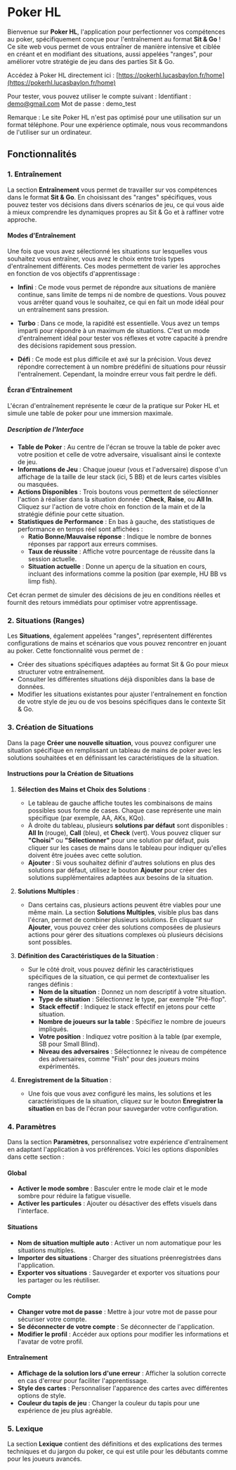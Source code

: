 # Poker HL

Bienvenue sur **Poker HL**, l'application pour perfectionner vos compétences au poker, spécifiquement conçue pour l'entraînement au format **Sit & Go** ! Ce site web vous permet de vous entraîner de manière intensive et ciblée en créant et en modifiant des situations, aussi appelées "ranges", pour améliorer votre stratégie de jeu dans des parties Sit & Go.

Accédez à Poker HL directement ici : [https://pokerhl.lucasbaylon.fr/home](https://pokerhl.lucasbaylon.fr/home)

Pour tester, vous pouvez utiliser le compte suivant : 
Identifiant : demo@gmail.com
Mot de passe : demo_test

Remarque : Le site Poker HL n'est pas optimisé pour une utilisation sur un format téléphone. Pour une expérience optimale, nous vous recommandons de l'utiliser sur un ordinateur.

## Fonctionnalités

### 1. Entraînement

La section **Entraînement** vous permet de travailler sur vos compétences dans le format **Sit & Go**. En choisissant des "ranges" spécifiques, vous pouvez tester vos décisions dans divers scénarios de jeu, ce qui vous aide à mieux comprendre les dynamiques propres au Sit & Go et à raffiner votre approche.

#### Modes d'Entraînement

Une fois que vous avez sélectionné les situations sur lesquelles vous souhaitez vous entraîner, vous avez le choix entre trois types d'entraînement différents. Ces modes permettent de varier les approches en fonction de vos objectifs d'apprentissage :

- **Infini** : Ce mode vous permet de répondre aux situations de manière continue, sans limite de temps ni de nombre de questions. Vous pouvez vous arrêter quand vous le souhaitez, ce qui en fait un mode idéal pour un entraînement sans pression.

- **Turbo** : Dans ce mode, la rapidité est essentielle. Vous avez un temps imparti pour répondre à un maximum de situations. C'est un mode d'entraînement idéal pour tester vos réflexes et votre capacité à prendre des décisions rapidement sous pression.

- **Défi** : Ce mode est plus difficile et axé sur la précision. Vous devez répondre correctement à un nombre prédéfini de situations pour réussir l'entraînement. Cependant, la moindre erreur vous fait perdre le défi.

#### Écran d'Entraînement

L'écran d'entraînement représente le cœur de la pratique sur Poker HL et simule une table de poker pour une immersion maximale.

##### Description de l'Interface

- **Table de Poker** : Au centre de l'écran se trouve la table de poker avec votre position et celle de votre adversaire, visualisant ainsi le contexte de jeu.
- **Informations de Jeu** : Chaque joueur (vous et l'adversaire) dispose d'un affichage de la taille de leur stack (ici, 5 BB) et de leurs cartes visibles ou masquées.
- **Actions Disponibles** : Trois boutons vous permettent de sélectionner l'action à réaliser dans la situation donnée : **Check**, **Raise**, ou **All In**. Cliquez sur l'action de votre choix en fonction de la main et de la stratégie définie pour cette situation.
- **Statistiques de Performance** : En bas à gauche, des statistiques de performance en temps réel sont affichées :
  - **Ratio Bonne/Mauvaise réponse** : Indique le nombre de bonnes réponses par rapport aux erreurs commises.
  - **Taux de réussite** : Affiche votre pourcentage de réussite dans la session actuelle.
  - **Situation actuelle** : Donne un aperçu de la situation en cours, incluant des informations comme la position (par exemple, HU BB vs limp fish).

Cet écran permet de simuler des décisions de jeu en conditions réelles et fournit des retours immédiats pour optimiser votre apprentissage.

### 2. Situations (Ranges)
Les **Situations**, également appelées "ranges", représentent différentes configurations de mains et scénarios que vous pouvez rencontrer en jouant au poker. Cette fonctionnalité vous permet de :
- Créer des situations spécifiques adaptées au format Sit & Go pour mieux structurer votre entraînement.
- Consulter les différentes situations déjà disponibles dans la base de données.
- Modifier les situations existantes pour ajuster l'entraînement en fonction de votre style de jeu ou de vos besoins spécifiques dans le contexte Sit & Go.

### 3. Création de Situations

Dans la page **Créer une nouvelle situation**, vous pouvez configurer une situation spécifique en remplissant un tableau de mains de poker avec les solutions souhaitées et en définissant les caractéristiques de la situation.

#### Instructions pour la Création de Situations

1. **Sélection des Mains et Choix des Solutions** :
   - Le tableau de gauche affiche toutes les combinaisons de mains possibles sous forme de cases. Chaque case représente une main spécifique (par exemple, AA, AKs, KQo).
   - À droite du tableau, plusieurs **solutions par défaut** sont disponibles : **All In** (rouge), **Call** (bleu), et **Check** (vert). Vous pouvez cliquer sur **"Choisi"** ou **"Sélectionner"** pour une solution par défaut, puis cliquer sur les cases de mains dans le tableau pour indiquer qu'elles doivent être jouées avec cette solution.
   - **Ajouter** : Si vous souhaitez définir d'autres solutions en plus des solutions par défaut, utilisez le bouton **Ajouter** pour créer des solutions supplémentaires adaptées aux besoins de la situation.

2. **Solutions Multiples** :
   - Dans certains cas, plusieurs actions peuvent être viables pour une même main. La section **Solutions Multiples**, visible plus bas dans l'écran, permet de combiner plusieurs solutions. En cliquant sur **Ajouter**, vous pouvez créer des solutions composées de plusieurs actions pour gérer des situations complexes où plusieurs décisions sont possibles.

3. **Définition des Caractéristiques de la Situation** :
   - Sur le côté droit, vous pouvez définir les caractéristiques spécifiques de la situation, ce qui permet de contextualiser les ranges définis :
     - **Nom de la situation** : Donnez un nom descriptif à votre situation.
     - **Type de situation** : Sélectionnez le type, par exemple "Pré-flop".
     - **Stack effectif** : Indiquez le stack effectif en jetons pour cette situation.
     - **Nombre de joueurs sur la table** : Spécifiez le nombre de joueurs impliqués.
     - **Votre position** : Indiquez votre position à la table (par exemple, SB pour Small Blind).
     - **Niveau des adversaires** : Sélectionnez le niveau de compétence des adversaires, comme "Fish" pour des joueurs moins expérimentés.

4. **Enregistrement de la Situation** :
   - Une fois que vous avez configuré les mains, les solutions et les caractéristiques de la situation, cliquez sur le bouton **Enregistrer la situation** en bas de l'écran pour sauvegarder votre configuration.

### 4. Paramètres
Dans la section **Paramètres**, personnalisez votre expérience d'entraînement en adaptant l'application à vos préférences. Voici les options disponibles dans cette section :

#### Global
- **Activer le mode sombre** : Basculer entre le mode clair et le mode sombre pour réduire la fatigue visuelle.
- **Activer les particules** : Ajouter ou désactiver des effets visuels dans l'interface.

#### Situations
- **Nom de situation multiple auto** : Activer un nom automatique pour les situations multiples.
- **Importer des situations** : Charger des situations préenregistrées dans l'application.
- **Exporter vos situations** : Sauvegarder et exporter vos situations pour les partager ou les réutiliser.

#### Compte
- **Changer votre mot de passe** : Mettre à jour votre mot de passe pour sécuriser votre compte.
- **Se déconnecter de votre compte** : Se déconnecter de l'application.
- **Modifier le profil** : Accéder aux options pour modifier les informations et l'avatar de votre profil.

#### Entraînement
- **Affichage de la solution lors d'une erreur** : Afficher la solution correcte en cas d'erreur pour faciliter l'apprentissage.
- **Style des cartes** : Personnaliser l'apparence des cartes avec différentes options de style.
- **Couleur du tapis de jeu** : Changer la couleur du tapis pour une expérience de jeu plus agréable.

### 5. Lexique
La section **Lexique** contient des définitions et des explications des termes techniques et du jargon du poker, ce qui est utile pour les débutants comme pour les joueurs avancés.